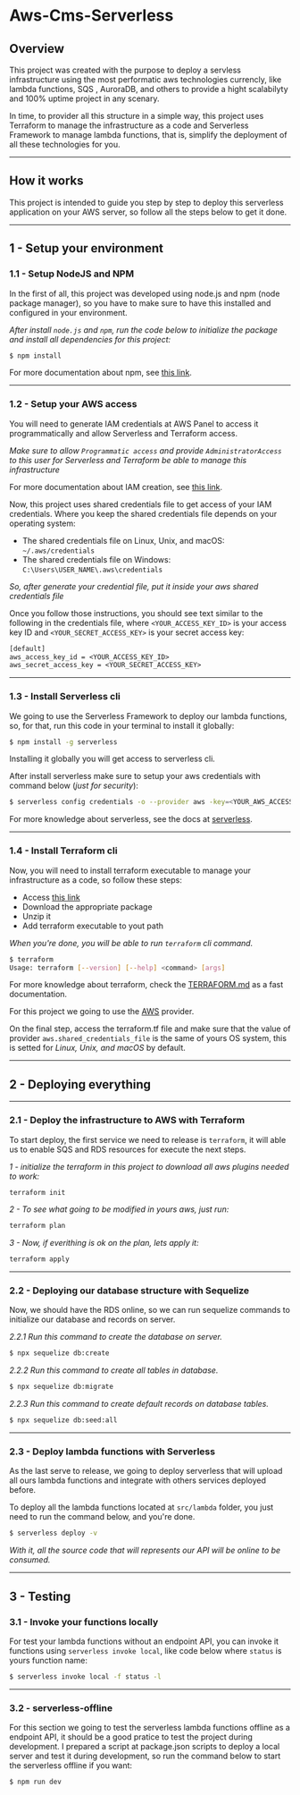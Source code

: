 # Aws-Cms-Serverless

## Overview

This project was created with the purpose to deploy a servless infrastructure using the most performatic aws technologies currencly, like lambda functions, SQS , AuroraDB, and others to provide a hight scalabilyty and 100% uptime project in any scenary.

In time, to provider all this structure in a simple way, this project uses Terraform to manage the infrastructure as a code and Serverless Framework to manage lambda functions, that is, simplify the deployment of all these technologies for you.

---

## How it works

This project is intended to guide you step by step to deploy this serverless application on your AWS server, so follow all the steps below to get it done.

---

## 1 - Setup your environment

### 1.1 - Setup NodeJS and NPM

In the first of all, this project was developed using node.js and npm (node package manager), so you have to make sure to have this installed and configured in your environment.

_After install `node.js` and `npm`, run the code below to initialize the package and install all dependencies for this project:_

```bash
$ npm install
```

For more documentation about npm, see [this link](https://www.npmjs.com/get-npm.).

---

### 1.2 - Setup your AWS access

You will need to generate IAM credentials at AWS Panel to access it programmatically and allow Serverless and Terraform access.

_Make sure to allow `Programmatic access` and provide `AdministratorAccess` to this user for Serverless and Terraform be able to manage this infrastructure_

For more documentation about IAM creation, see [this link](https://docs.aws.amazon.com/sdk-for-javascript/v2/developer-guide/getting-your-credentials.html).

Now, this project uses shared credentials file to get access of your IAM credentials. Where you keep the shared credentials file depends on your operating system:

* The shared credentials file on Linux, Unix, and macOS: `~/.aws/credentials`
* The shared credentials file on Windows: `C:\Users\USER_NAME\.aws\credentials`

_So, after generate your credential file, put it inside your aws shared credentials file_

Once you follow those instructions, you should see text similar to the following in the credentials file, where `<YOUR_ACCESS_KEY_ID>` is your access key ID and `<YOUR_SECRET_ACCESS_KEY>` is your secret access key:

```txt
[default]
aws_access_key_id = <YOUR_ACCESS_KEY_ID>
aws_secret_access_key = <YOUR_SECRET_ACCESS_KEY>
```

---

### 1.3 - Install Serverless cli

We going to use the Serverless Framework to deploy our lambda functions, so, for that, run this code in your terminal to install it globally:

```bash
$ npm install -g serverless
```

Installing it globally you will get access to serverless cli.

After install serverless make sure to setup your aws credentials with command below (_just for security_):

```bash
$ serverless config credentials -o --provider aws -key=<YOUR_AWS_ACCESS_KEY> --secret=<YOUR_AWS_SECRET_ACCESS_KEY>
```

For more knowledge about serverless, see the docs at [serverless](https://www.serverless.com/framework/docs/).

---

### 1.4 - Install Terraform cli

Now, you will need to install terraform executable to manage your infrastructure as a code, so follow these steps:

- Access [this link](https://www.terraform.io/downloads.html)
- Download the appropriate package
- Unzip it
- Add terraform executable to yout path

_When you're done, you will be able to run `terraform` cli command._

```bash
$ terraform
Usage: terraform [--version] [--help] <command> [args]
```

For more knowledge about terraform, check the [TERRAFORM.md](./TERRAFORM.md) as a fast documentation.

For this project we going to use the [AWS](https://www.terraform.io/docs/providers/aws/index.html) provider.

On the final step, access the terraform.tf file and make sure that the value of provider `aws.shared_credentials_file` is the same of yours OS system, this is setted for _Linux, Unix, and macOS_ by default.

---

## 2 - Deploying everything

---

### 2.1 - Deploy the infrastructure to AWS with Terraform

To start deploy, the first service we need to release is `terraform`, it will able us to enable SQS and RDS resources for execute the next steps.

_1 - initialize the terraform in this project to download all aws plugins needed to work:_

```bash
terraform init
```

_2 - To see what going to be modified in yours aws, just run:_

```bash
terraform plan
```

_3 - Now, if everithing is ok on the plan, lets apply it:_

```bash
terraform apply
```

---

### 2.2 - Deploying our database structure with Sequelize

Now, we should have the RDS online, so we can run sequelize commands to initialize our database and records on server.

_2.2.1 Run this command to create the database on server._

```bash
$ npx sequelize db:create
```

_2.2.2 Run this command to create all tables in database._

```bash
$ npx sequelize db:migrate
```

_2.2.3 Run this command to create default records on database tables._

```bash
$ npx sequelize db:seed:all
```

---

### 2.3 - Deploy lambda functions with Serverless

As the last serve to release, we going to deploy serverless that will upload all ours lambda functions and integrate with others services deployed before.

To deploy all the lambda functions located at `src/lambda` folder, you just need to run the command below, and you're done.

```bash
$ serverless deploy -v
```

_With it, all the source code that will represents our API will be online to be consumed._

---

## 3 - Testing

### 3.1 - Invoke your functions locally

For test your lambda functions without an endpoint API, you can invoke it functions using `serverless invoke local`, like code below where `status` is yours function name:

```bash
$ serverless invoke local -f status -l
```

---

### 3.2 - serverless-offline

For this section we going to test the serverless lambda functions offline as a endpoint API, it should be a good pratice to test the project during development. I prepared a script at package.json scripts to deploy a local server and test it during development, so run the command below to start the serverless offline if you want:

```bash
$ npm run dev
```
